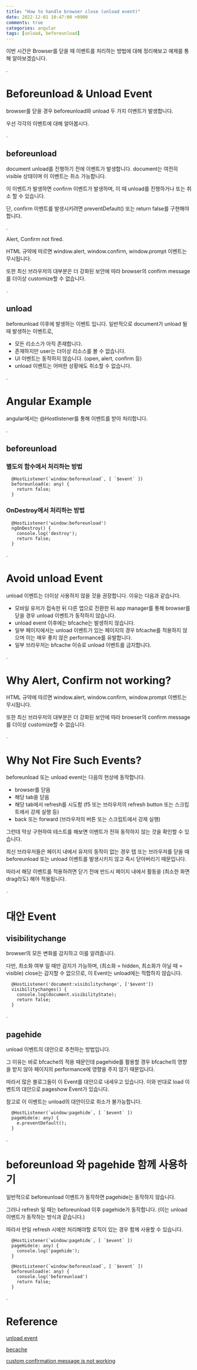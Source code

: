 ```yaml
---
title: "How to handle browser close (unload event)"
date: 2022-12-01 10:47:00 +0900
comments: true
categories: angular
tags: [unload, beforeunload]
---
```

이번 시간은 Browser를 닫을 때 이벤트를 처리하는 방법에 대해 정리해보고 예제를 통해 알아보겠습니다.

.

# Beforeunload & Unload Event

browser를 닫을 경우 beforeunload와 unload 두 가지 이벤트가 발생합니다.

우선 각각의 이벤트에 대해 알아봅시다.

.

## beforeunload

document unload를 진행하기 전에 이벤트가 발생합니다. document는 여전히 visible 상태이며 이 이벤트는 취소 가능합니다.

이 이벤트가 발생하면 confirm 이벤트가 발생하며, 이 때 unload를 진행하거나 또는 취소 할 수 있습니다.

단, confirm 이벤트를 발생시키려면 preventDefault() 또는 return false를 구현해야 합니다.

.

Alert, Confirm not fired.

HTML 규약에 따르면 window.alert, window.confirm, window.prompt 이벤트는 무시됩니다.

또한 최신 브라우저의 대부분은 더 강화된 보안에 따라 browser의 confirm message를 더이상 customize할 수 없습니다.

.

## unload

beforeunload 이후에 발생하는 이벤트 입니다. 일반적으로 document가 unload 될 때 발생하는 이벤트로,

- 모든 리소스가 아직 존재합니다.
- 존재하지만 user는 더이상 리소스를 볼 수 없습니다.
- UI 이벤트는 동작하지 않습니다. (open, alert, confirm 등)
- unload 이벤트는 어떠한 상황에도 취소할 수 없습니다.

.

# Angular Example

angular에서는 @Hostlistener를 통해 이벤트를 받아 처리합니다.

.

## beforeunload

### 별도의 함수에서 처리하는 방법

```
  @HostListener(`window:beforeunload`, [ `$event` ])
  beforeunload(e: any) {
    return false;
  }
```

### OnDestroy에서 처리하는 방법

```
  @HostListener('window:beforeunload')
  ngOnDestroy() {
    console.log('destroy');
    return false;
  }
```

.

# Avoid unload Event

unload 이벤트는 더이상 사용하지 않을 것을 권장합니다. 이유는 다음과 같습니다.

- 모바일 유저가 접속한 뒤 다른 앱으로 전환한 뒤 app manager를 통해 browser를 닫을 경우 unload 이벤트가 동작하지 않습니다.
- unload event 이후에는 bfcache는 발생하지 않습니다.
- 일부 페이지에서는 unload 이벤트가 있는 페이지의 경우 bfcache를 적용하지 않으며 이는 매우 좋지 않은 performance를 유발합니다.
- 일부 브라우저는 bfcache 이슈로 unload 이벤트를 금지합니다.

.

# Why Alert, Confirm not working?

HTML 규약에 따르면 window.alert, window.confirm, window.prompt 이벤트는 무시됩니다.

또한 최신 브라우저의 대부분은 더 강화된 보안에 따라 browser의 confirm message를 더이상 customize할 수 없습니다.

.

# Why Not Fire Such Events?

beforeunload 또는 unload event는 다음의 현상에 동작합니다.

- browser를 닫음
- 해당 tab을 닫음
- 해당 tab에서 refresh를 시도함 (f5 또는 브라우저의 refresh button 또는 스크립트에서 강제 실행 등)
- back 또는 forward (브라우저의 버튼 또는 스크립트에서 강제 실행)

그런데 막상 구현하여 테스트를 해보면 이벤트가 전혀 동작하지 않는 것을 확인할 수 있습니다.

최신 브라우저들은 페이지 내에서 유저의 동작이 없는 경우 탭 또는 브라우저를 닫을 때 beforeunload 또는 unload 이벤트를 발생시키지 않고 즉시 닫아버리기 때문입니다.

따라서 해당 이벤트를 적용하려면 닫기 전에 반드시 페이지 내에서 활동을 (최소한 화면 drag라도) 해야 적용됩니다.

.

# 대안 Event

## visibilitychange

browser의 모든 변화를 감지하고 이를 알려줍니다.

다만, 최소화 여부 일 때만 감지가 가능하며, (최소화 = hidden, 최소화가 아닐 때 = visible) close는 감지할 수 없으므로, 이 Event는 unload에는 적합하지 않습니다.

```
  @HostListener('document:visibilitychange', ['$event'])
  visibilitychanges() {
    console.log(document.visibilityState);
    return false;
  }
```

.

## pagehide

unload 이벤트의 대안으로 추천하는 방법입니다.

그 이유는 바로 bfcache의 적용 때문인데 pagehide를 활용할 경우 bfcache의 영향을 받지 않아 페이지의 performance에 영향을 주지 않기 때문입니다.

따라서 많은 블로그들이 이 Event를 대안으로 내세우고 있습니다. 이와 반대로 load 이벤트의 대안으로 pageshow Event가 있습니다.

참고로 이 이벤트는 unload의 대안이므로 취소가 불가능합니다.

```
  @HostListener(`window:pagehide`, [ `$event` ])
  pageHide(e: any) {
    e.preventDefault();
  }
```

.

# beforeunload 와 pagehide 함께 사용하기

일반적으로 beforeunload 이벤트가 동작하면 pagehide는 동작하지 않습니다.

그러나 refresh 일 때는 beforeunload 이후 pagehide가 동작합니다. (이는 unload 이벤트가 동작하는 방식과 같습니다.)

따라서 만일 refresh 시에만 처리해야할 로직이 있는 경우 함께 사용할 수 있습니다.

```
  @HostListener(`window:pagehide`, [ `$event` ])
  pageHide(e: any) {
    console.log('pagehide');
  }

  @HostListener(`window:beforeunload`, [ `$event` ])
  beforeunload(e: any) {
    console.log('beforeunload')
    return false;
  }
```

.

# Reference

[unload event](https://developer.mozilla.org/en-US/docs/Web/API/Window/unload_event)

[becache](https://web.dev/bfcache/#only-add-beforeunload-listeners-conditionally)

[custom confirmation message is not working](https://stackoverflow.com/questions/38879742/is-it-possible-to-display-a-custom-message-in-the-beforeunload-popup)
